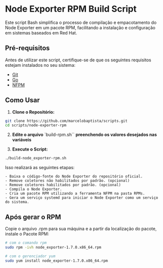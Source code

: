 # Node Exporter RPM Build Script

Este script Bash simplifica o processo de compilação e empacotamento do Node Exporter em um pacote RPM, facilitando a instalação e configuração em sistemas baseados em Red Hat.

## Pré-requisitos

Antes de utilizar este script, certifique-se de que os seguintes requisitos estejam instalados no seu sistema:

- [Git](https://git-scm.com/)
- [Go](https://go.dev/dl/)
- [NFPM](https://nfpm.goreleaser.com/)

## Como Usar

1. **Clone o Repositório:**

```bash
git clone https://github.com/marcelobaptista/scripts.git
cd scripts/node-exporter-rpm
```

2. **Edite o arquivo** `build-rpm.sh`` **preenchendo os valores desejados nas variáveis**

3. **Execute o Script:**

```bash
./build-node_exporter-rpm.sh
```

Isso realizará as seguintes etapas:

    - Baixa o código-fonte do Node Exporter do repositório oficial.
    - Remove coletores não habilitados por padrão. (opcional)
    - Remove coletores habilitados por padrão. (opcional)
    - Compila o Node Exporter.
    - Cria um pacote RPM utilizando a ferramenta NFPM na pasta RPMs.
    - Gera um serviço systemd para iniciar o Node Exporter como um serviço do sistema.

## Após gerar o RPM

Copie o arquivo .rpm para sua máquina e a partir da localização do pacote, instale o Pacote RPM:

```bash
# com o comando rpm
sudo rpm -ivh node_exporter-1.7.0.x86_64.rpm

# com o gerenciador yum
sudo yum install node_exporter-1.7.0.x86_64.rpm
```
